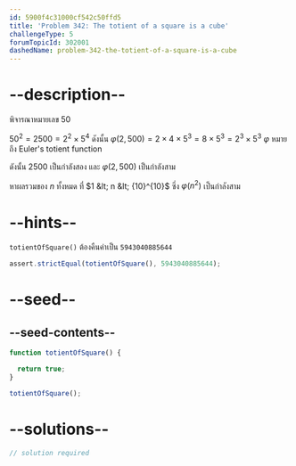 ```yaml
---
id: 5900f4c31000cf542c50ffd5
title: 'Problem 342: The totient of a square is a cube'
challengeType: 5
forumTopicId: 302001
dashedName: problem-342-the-totient-of-a-square-is-a-cube
---
```


# --description--

พิจารณาหมายเลข 50

${50}^2 = 2500 = 2^2 × 5^4$ ดังนั้น $φ(2,500) = 2 × 4 × 5^3 = 8 × 5^3 = 2^3 × 5^3$ $φ$ หมายถึง Euler's totient function

ดังนั้น 2500 เป็นกำลังสอง และ $φ(2,500)$ เป็นกำลังสาม

หาผลรวมของ $n$ ทั้งหมด ที่ $1 &lt; n &lt; {10}^{10}$ ซึ่ง $φ(n^2)$ เป็นกำลังสาม


# --hints--

`totientOfSquare()` ต้องคืนค่าเป็น `5943040885644`

```js
assert.strictEqual(totientOfSquare(), 5943040885644);
```

# --seed--

## --seed-contents--

```js
function totientOfSquare() {

  return true;
}

totientOfSquare();
```

# --solutions--

```js
// solution required
```
